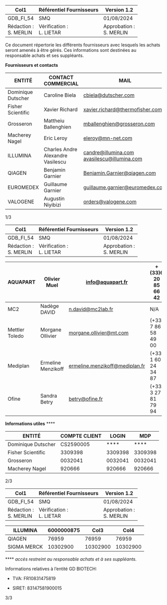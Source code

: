 |Col1|Référentiel Fournisseurs|Version 1.2|
|---|---|---|
|GDB_FI_54|SMQ|01/08/2024|
|Rédaction :<br>S. MERLIN|Vérification :<br>L. LIETAR|Approbation :<br>S. MERLIN|


Ce document répertorie les différents fournisseurs avec lesquels les achats seront amenés à être gérés. Ces informations sont destinées au
responsable achats et ses suppléants.

**Fournisseurs et contacts**





|ENTITÉ|CONTACT COMMERCIAL|MAIL|TÉLÉPHONE|
|---|---|---|---|
|Dominique Dutscher|Caroline Biela|cbiela@dutscher.com|+(33)7 63 74 40 98|
|Fisher Scientific|Xavier Richard|xavier.richard@thermofisher.com|+(33)6 13 98 42 13|
|Grosseron|Mattheiu Ballenghien|mballenghien@grosseron.com|+(33)6.82.67.17.40|
|Macherey Nagel|Eric Leroy|eleroy@mn-net.com|+(33)6 74 26 95 34|
|ILLUMINA|Charles Andre<br>Alexandre Vasilescu|candre@illumina.com<br>avasilescu@illumina.com|+(33)6 47 20 40 97<br>N/A|
|QIAGEN|Benjamin Garnier|Benjamin.Garnier@qiagen.com|+(33)7 64 41 43 99|
|EUROMEDEX|Guillaume Garnier|guillaume.garnier@euromedex.com|+(33)6 12 48 44 31|
|VALOGENE|Augustin Niyibizi|orders@valogene.com|+(33)1 81 72 16 93|


1/3

|Col1|Référentiel Fournisseurs|Version 1.2|
|---|---|---|
|GDB_FI_54|SMQ|01/08/2024|
|Rédaction :<br>S. MERLIN|Vérification :<br>L. LIETAR|Approbation :<br>S. MERLIN|


|AQUAPART|Olivier Muel|info@aquapart.fr|+(33)6 20 85 66 42|
|---|---|---|---|
|MC2|Nadège DAVID|n.david@mc2lab.fr|N/A|
|Mettler Toledo|Morgane Ollivier|morgane.ollivier@mt.com|(+33) 7 86 58 49 00|
|Mediplan|Ermeline Menzikoff|ermeline.menzikoff@mediplan.fr|(+33) 1 60 24 34 87|
|Ofine|Sandra Betry|betry@ofine.fr|(+33) 3 27 81 79 94|


**Informations utiles** ****

|ENTITÉ|COMPTE CLIENT|LOGIN|MDP|
|---|---|---|---|
|Dominique Dutscher|CS2590005|****|****|
|Fisher Scientific|3309398|3309398|3309398|
|Grosseron|0032041|0032041|0032041|
|Macherey Nagel|920666|920666|920666|



2/3

|Col1|Référentiel Fournisseurs|Version 1.2|
|---|---|---|
|GDB_FI_54|SMQ|01/08/2024|
|Rédaction :<br>S. MERLIN|Vérification :<br>L. LIETAR|Approbation :<br>S. MERLIN|


|ILLUMINA|6000000875|Col3|Col4|
|---|---|---|---|
|QIAGEN|76959|76959|76959|
|SIGMA MERCK|10302900|10302900|10302900|


**** _accès restreint au responsable achats et à ses suppléants._

Informations relatives à l’entité GD BIOTECH:

  - TVA: FR10831475819

  - SIRET: 83147581900015


3/3

